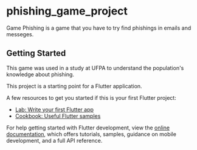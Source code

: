 # phishing_game_project

Game Phishing is a game that you have to try find phishings in emails and messeges.

## Getting Started

This game was used in a study at UFPA to understand the population's knowledge about phishing.


This project is a starting point for a Flutter application.

A few resources to get you started if this is your first Flutter project:
- [Lab: Write your first Flutter app](https://docs.flutter.dev/get-started/codelab)
- [Cookbook: Useful Flutter samples](https://docs.flutter.dev/cookbook)

For help getting started with Flutter development, view the
[online documentation](https://docs.flutter.dev/), which offers tutorials,
samples, guidance on mobile development, and a full API reference.
